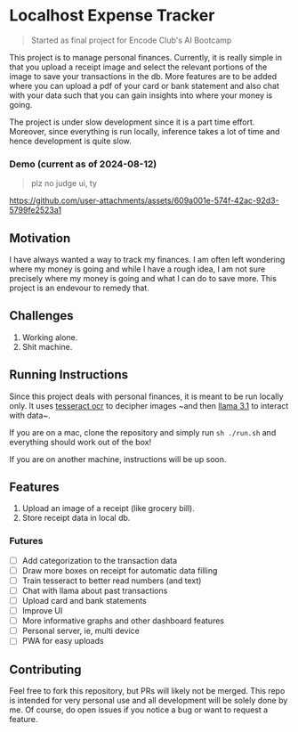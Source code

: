 # Localhost Expense Tracker
> Started as final project for Encode Club's AI Bootcamp

This project is to manage personal finances. Currently, it is really simple in that you upload a receipt image and select the relevant portions of the image to save your transactions in the db. More features are to be added where you can upload a pdf of your card or bank statement and also chat with your data such that you can gain insights into where your money is going.

The project is under slow development since it is a part time effort. Moreover, since everything is run locally, inference takes a lot of time and hence development is quite slow.

### Demo (current as of 2024-08-12)
> plz no judge ui, ty

https://github.com/user-attachments/assets/609a001e-574f-42ac-92d3-5799fe2523a1

## Motivation

I have always wanted a way to track my finances. I am often left wondering where my money is going and while I have a rough idea, I am not sure precisely where my money is going and what I can do to save more. This project is an endevour to remedy that.

## Challenges

1. Working alone.
2. Shit machine.

## Running Instructions

Since this project deals with personal finances, it is meant to be run locally only. It uses [tesseract ocr](https://github.com/tesseract-ocr/tesseract) to decipher images ~and then [llama 3.1](https://ollama.com/library/llama3.1) to interact with data~.

If you are on a mac, clone the repository and simply run `sh ./run.sh` and everything should work out of the box!

If you are on another machine, instructions will be up soon.

## Features

1. Upload an image of a receipt (like grocery bill).
2. Store receipt data in local db.

### Futures

- [ ] Add categorization to the transaction data
- [ ] Draw more boxes on receipt for automatic data filling
- [ ] Train tesseract to better read numbers (and text)
- [ ] Chat with llama about past transactions
- [ ] Upload card and bank statements
- [ ] Improve UI
- [ ] More informative graphs and other dashboard features
- [ ] Personal server, ie, multi device
- [ ] PWA for easy uploads

## Contributing

Feel free to fork this repository, but PRs will likely not be merged. This repo is intended for very personal use and all development will be solely done by me. Of course, do open issues if you notice a bug or want to request a feature.
